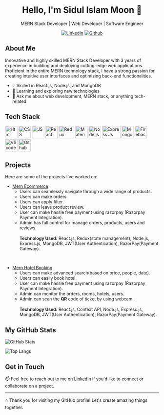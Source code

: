 <h1 align="center">Hello, I'm Sidul Islam Moon 👋</h1>
<p align="center">
  MERN Stack Developer | Web Developer | Software Engineer
</p>

<p align="center">
  <a href="https://www.linkedin.com/in/sidul567/"><img src="https://img.shields.io/badge/LinkedIn-0077B5?style=for-the-badge&logo=linkedin&logoColor=white" alt="LinkedIn"></a>
  <a href="https://github.com/sidul567"><img src="https://img.shields.io/badge/Github-010101?style=for-the-badge&logo=github&logoColor=white" alt="Github"></a>
</p>

## About Me
Innovative and highly skilled MERN Stack Developer with 3 years of experience in building and deploying cutting-edge web applications. Proficient in the entire MERN technology stack, I have a strong passion for creating intuitive user interfaces and optimizing back-end functionalities.

- 💡 Skilled in React.js, Node.js, and MongoDB
- 🌱 Learning and exploring new technologies
- 💬 Ask me about web development, MERN stack, or anything tech-related

## Tech Stack

<p align="left">
  <img src="https://upload.wikimedia.org/wikipedia/commons/6/61/HTML5_logo_and_wordmark.svg" alt="Html" width="40" height="40">
  <img src="https://upload.wikimedia.org/wikipedia/commons/d/d5/CSS3_logo_and_wordmark.svg" alt="CSS" width="40" height="40">
  <img src="https://i0.wp.com/theicom.org/wp-content/uploads/2016/03/js-logo.png" alt="JS" width="40" height="40">
  <img src="https://www.vectorlogo.zone/logos/reactjs/reactjs-icon.svg" alt="React" width="40" height="40">
  <img src="https://cdn.zapier.com/storage/blog/4ec8fc7dc3a75758a3913bab9e5a4fd8_2.500x278.png" alt="Redux" width="50" height="40">
  <img src="https://mui.com/static/logo.png" alt="Material UI" width="40" height="40">
  <img src="https://upload.wikimedia.org/wikipedia/commons/d/d9/Node.js_logo.svg" alt="Node.js" width="40" height="40">
  <img src="https://youteam.io/blog/wp-content/uploads/2022/04/expressjs_logo.png" alt="Express Js" width="60" height="40">
  <img src="https://www.vectorlogo.zone/logos/mongodb/mongodb-icon.svg" alt="MongoDB" width="40" height="40">
  <img src="https://www.vectorlogo.zone/logos/firebase/firebase-icon.svg" alt="Firebase" width="40" height="40">
  <img src="https://upload.wikimedia.org/wikipedia/commons/9/9a/Visual_Studio_Code_1.35_icon.svg" alt="VS code" width="40" height="40">
  <img src="https://upload.wikimedia.org/wikipedia/commons/9/91/Octicons-mark-github.svg" alt="Github" width="40" height="40">
</p>

## Projects

Here are some of the projects I've worked on:

- [Mern Ecommerce](https://github.com/sidul567/mern-ecommerce)
  - Users can seamlessly navigate through a wide range of products.
  - Users can make orders.
  - Users can apply filter.
  - Users can leave product review.
  - User can make hassle free payment using razorpay (Razorpay Payment Integration).  
  - Admin has full control for manage orders, products, users and reviews.
  <br><br>
  <strong>Technology Used:</strong> React.js, Redux(state management), Node.js, Express.js, MongoDB, JWT(User Authentication), RazorPay(Payment Gateway).
<br/>

- [Mern Hotel Booking](https://github.com/sidul567/mern-ecommerce) 
  - Users can make advanced search(based on price, people, date).
  - Users can easily book hotel.
  - User can make hassle free payment using razorpay (Razorpay Payment Integration).
  - Admin can monitor the orders, rooms, hotels, users.
  - Admin can scan the <strong>QR</strong> code of ticket by using webcam.
  <br><br>
  <strong>Technology Used:</strong> React.js, Context API, Node.js, Express.js, MongoDB, JWT(User Authentication), RazorPay(Payment Gateway).


## My GitHub Stats

![GitHub Stats](https://github-readme-stats.vercel.app/api?username=sidul567&show_icons=true&theme=synthwave&hide=stars,prs,issues,contribs)

![Top Langs](https://github-readme-stats.vercel.app/api/top-langs/?username=sidul567&layout=compact&theme=dark)


## Get in Touch

📫 Feel free to reach out to me on [LinkedIn](https://www.linkedin.com/in/sidul567/) if you'd like to connect or collaborate on a project.

---

⭐️ Thank you for visiting my GitHub profile! Let's create amazing things together.
